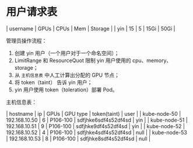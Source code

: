 # 用户请求表

| username | GPUs | CPUs | Mem  | Storage |
| yin      | 15   | 5    | 15Gi | 50Gi    |

管理员操作流程：

1. 创建 yin 用户（一个用户对于一个命名空间）；
2. LimitRange 和 ResourceQuot 限制 yin 用户使用的 cpu、memory、storage；
3. 从 `主机信息表` 中人工计算出分配的 GPU 节点；
4. 将 token（taint） 告诉 yin 用户；
5. yin 用户使用 token（toleration）部署 Pod。

主机信息表：

| hostname     | ip            | GPUs | GPU type | token(taint)         | user |
| kube-node-50 | 192.168.10.50 | 6    | P106-100 | sdfjhke6sdf4s52df4sd | yin  |
| kube-node-51 | 192.168.10.51 | 9    | P106-100 | sdfjhke9df4s52df4sd  | yin  |
| kube-node-52 | 192.168.10.52 | 4    | P106-100 | sdfjhke4sdf4s52df4sd | null |
| kube-node-53 | 192.168.10.53 | 8    | P106-100 | sdfjhke8sdf4s52df4sd | null |
